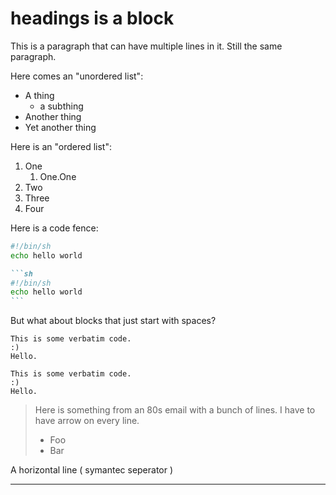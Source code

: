 # headings is a block

This is a paragraph that can have multiple lines in it. Still the same paragraph.

Here comes an "unordered list":

- A thing
  - a subthing 
- Another thing
- Yet another thing

Here is an "ordered list":

1. One
    1. One.One
2. Two
3. Three
4. Four

Here is a code fence:

```sh
#!/bin/sh
echo hello world
```

~~~md
```sh
#!/bin/sh
echo hello world
```
~~~

But what about blocks that just start with spaces?

    This is some verbatim code.
    :)
    Hello.

~~~
This is some verbatim code.
:)
Hello.
~~~

> Here is something from an 80s email
> with a bunch of lines.
> I have to have arrow on every line.
> - Foo
> - Bar

A horizontal line ( symantec seperator )

----

<!--
Not rendered comment ?
-->




